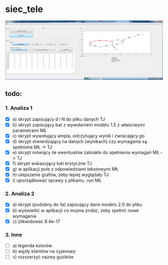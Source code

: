 # siec_tele

![Alt text](siec_tele_28_12_2016_19_10.png?raw=true "Optional Title")

## todo:
### 1. Analiza 1
- [x] a) skrypt zapisujący d i N do pliku danych TJ
- [x] b) skrypt zapisujący bat z wywołaniem modelu 1.5 z właściwymi parametrami MŁ
- [x] c) skrypt wywołujący ampla, odczytujący wynik i zwracający go
- [x] d) skrypt stwierdzający na danych (wynikach) czy wymagania są spełnione MŁ -> TJ
- [x] e) skrypt mówiący ile ewentualnie zabrakło do spełnienia wymagań MŁ -> TJ
- [x] f) skrypt wskazujący łuki krytyczne TJ
- [x] g) w aplikacji pole z odpowiedziami tekstowymi MŁ
- [x] h) ulepszenie grafów, żeby lepiej wyglądały TJ
- [x] i) uporządkować sprawy z plikamu .run MŁ

### 2. Analiza 2
- [x] a) skrypt (podobny do 1a) zapisujący dane modelu 2.0 do pliku
- [x] b) wyświetlić w aplikacji co mozna zrobić, żeby spełnić nowe wymagania
- [x] c) zlikwidować 8.4e-17

### 3. Inne
- [ ] a) legenda kolorów
- [ ] b) węzły klientów na cyjanowy
- [ ] c) rozszerzyć nazwy guzików
